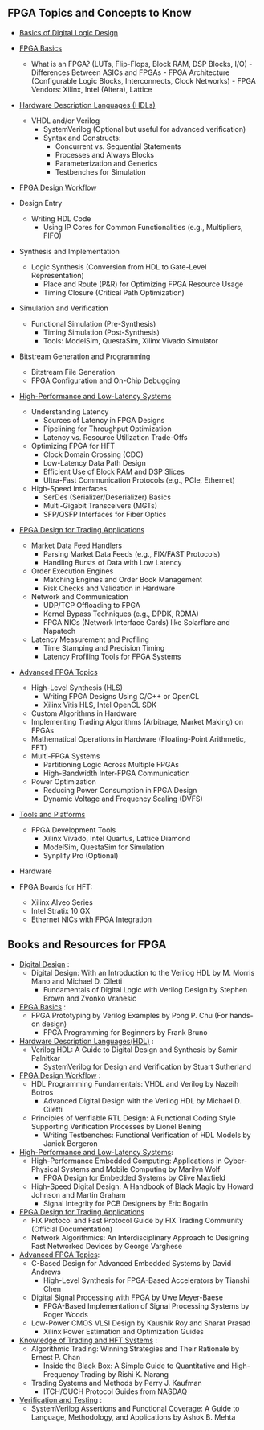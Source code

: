 ## FPGA Topics and Concepts to Know

- [Basics of Digital Logic Design]()
- [FPGA Basics]()
   	-	What is an FPGA? (LUTs, Flip-Flops, Block RAM, DSP Blocks, I/O)
	  -	Differences Between ASICs and FPGAs
	  - FPGA Architecture (Configurable Logic Blocks, Interconnects, Clock Networks)
	  - FPGA Vendors: Xilinx, Intel (Altera), Lattice
- [Hardware Description Languages (HDLs)]()
    - VHDL and/or Verilog
	  - SystemVerilog (Optional but useful for advanced verification)
	  - Syntax and Constructs:
      	-	Concurrent vs. Sequential Statements
      	-	Processes and Always Blocks
      	-	Parameterization and Generics
      	-	Testbenches for Simulation

-  [FPGA Design Workflow]()
  - Design Entry
      -	Writing HDL Code
    	-	Using IP Cores for Common Functionalities (e.g., Multipliers, FIFO)
  - Synthesis and Implementation
      -	Logic Synthesis (Conversion from HDL to Gate-Level Representation)
    	-	Place and Route (P&R) for Optimizing FPGA Resource Usage
    	-	Timing Closure (Critical Path Optimization)
  - Simulation and Verification
      -	Functional Simulation (Pre-Synthesis)
    	-	Timing Simulation (Post-Synthesis)
    	-	Tools: ModelSim, QuestaSim, Xilinx Vivado Simulator
  - Bitstream Generation and Programming
      -	Bitstream File Generation
  	  - FPGA Configuration and On-Chip Debugging

- [High-Performance and Low-Latency Systems]()
  - Understanding Latency
    -	Sources of Latency in FPGA Designs
    -	Pipelining for Throughput Optimization
    -	Latency vs. Resource Utilization Trade-Offs
  - Optimizing FPGA for HFT
    -	Clock Domain Crossing (CDC)
    -	Low-Latency Data Path Design
    -	Efficient Use of Block RAM and DSP Slices
    -	Ultra-Fast Communication Protocols (e.g., PCIe, Ethernet)
  - High-Speed Interfaces
    -	SerDes (Serializer/Deserializer) Basics
    -	Multi-Gigabit Transceivers (MGTs)
    -	SFP/QSFP Interfaces for Fiber Optics

- [FPGA Design for Trading Applications]()
  - Market Data Feed Handlers
      - Parsing Market Data Feeds (e.g., FIX/FAST Protocols)
  	  -	Handling Bursts of Data with Low Latency
  - Order Execution Engines
      -	Matching Engines and Order Book Management
  	  -	Risk Checks and Validation in Hardware
  - Network and Communication
      - UDP/TCP Offloading to FPGA
  	  -	Kernel Bypass Techniques (e.g., DPDK, RDMA)
  	  -	FPGA NICs (Network Interface Cards) like Solarflare and Napatech
  - Latency Measurement and Profiling
      -	Time Stamping and Precision Timing
  	  -	Latency Profiling Tools for FPGA Systems

- [Advanced FPGA Topics]()
  - High-Level Synthesis (HLS)
    -	Writing FPGA Designs Using C/C++ or OpenCL
  	-	Xilinx Vitis HLS, Intel OpenCL SDK
  -  Custom Algorithms in Hardware
    - Implementing Trading Algorithms (Arbitrage, Market Making) on FPGAs
  	-	Mathematical Operations in Hardware (Floating-Point Arithmetic, FFT)
  - Multi-FPGA Systems
    -	Partitioning Logic Across Multiple FPGAs
  	-	High-Bandwidth Inter-FPGA Communication
  - Power Optimization
    -	Reducing Power Consumption in FPGA Design
  	-	Dynamic Voltage and Frequency Scaling (DVFS)

- [Tools and Platforms]()

  - FPGA Development Tools
  	- Xilinx Vivado, Intel Quartus, Lattice Diamond
  	-	ModelSim, QuestaSim for Simulation
  	-	Synplify Pro (Optional)
 -  Hardware
   - FPGA Boards for HFT:
  	 -	Xilinx Alveo Series
  	 -	Intel Stratix 10 GX
	 - Ethernet NICs with FPGA Integration


## Books and Resources for FPGA

- [Digital Design]() : 
  - Digital Design: With an Introduction to the Verilog HDL by M. Morris Mano and Michael D. Ciletti
	-	Fundamentals of Digital Logic with Verilog Design by Stephen Brown and Zvonko Vranesic
- [FPGA Basics]() :
  - FPGA Prototyping by Verilog Examples by Pong P. Chu (For hands-on design)
	- FPGA Programming for Beginners by Frank Bruno
- [Hardware Description Languages(HDL)]() :
  - Verilog HDL: A Guide to Digital Design and Synthesis by Samir Palnitkar
	- SystemVerilog for Design and Verification by Stuart Sutherland
- [FPGA Design Workflow]() :
  - HDL Programming Fundamentals: VHDL and Verilog by Nazeih Botros
	-	Advanced Digital Design with the Verilog HDL by Michael D. Ciletti
  -	Principles of Verifiable RTL Design: A Functional Coding Style Supporting Verification Processes by Lionel Bening
	-	Writing Testbenches: Functional Verification of HDL Models by Janick Bergeron
- [High-Performance and Low-Latency Systems]():
  - High-Performance Embedded Computing: Applications in Cyber-Physical Systems and Mobile Computing by Marilyn Wolf
	-	FPGA Design for Embedded Systems by Clive Maxfield
  -	High-Speed Digital Design: A Handbook of Black Magic by Howard Johnson and Martin Graham
	-	Signal Integrity for PCB Designers by Eric Bogatin
- [FPGA Design for Trading Applications]()
  - FIX Protocol and Fast Protocol Guide by FIX Trading Community (Official Documentation)
  - Network Algorithmics: An Interdisciplinary Approach to Designing Fast Networked Devices by George Varghese
- [Advanced FPGA Topics]():
  - C-Based Design for Advanced Embedded Systems by David Andrews
	-	High-Level Synthesis for FPGA-Based Accelerators by Tianshi Chen
  -	Digital Signal Processing with FPGA by Uwe Meyer-Baese
	-	FPGA-Based Implementation of Signal Processing Systems by Roger Woods
  -	Low-Power CMOS VLSI Design by Kaushik Roy and Sharat Prasad
	-	Xilinx Power Estimation and Optimization Guides
- [Knowledge of Trading and HFT Systems]() :
  - Algorithmic Trading: Winning Strategies and Their Rationale by Ernest P. Chan
	-	Inside the Black Box: A Simple Guide to Quantitative and High-Frequency Trading by Rishi K. Narang 
  - Trading Systems and Methods by Perry J. Kaufman
	-	ITCH/OUCH Protocol Guides from NASDAQ
- [Verification and Testing]() :
  - SystemVerilog Assertions and Functional Coverage: A Guide to Language, Methodology, and Applications by Ashok B. Mehta 
















